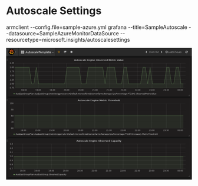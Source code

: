 # Autoscale Settings

armclient --config.file=sample-azure.yml grafana --title=SampleAutoscale --datasource=SampleAzureMonitorDataSource --resourcetype=microsoft.insights/autoscalesettings 

![Dashboard Image](dashboard.png)
